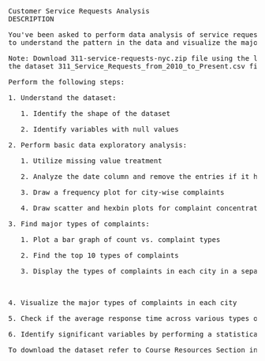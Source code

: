 <pre>
Customer Service Requests Analysis
DESCRIPTION

You've been asked to perform data analysis of service request (311) calls from New York City. You've also been asked to utilize data wrangling techniques 
to understand the pattern in the data and visualize the major types of complaints.

Note: Download 311-service-requests-nyc.zip file using the link given in the Customer Service Requests Analysis project problem statement and extract
the dataset 311_Service_Requests_from_2010_to_Present.csv file

Perform the following steps:

1. Understand the dataset:

   1. Identify the shape of the dataset

   2. Identify variables with null values

2. Perform basic data exploratory analysis:

   1. Utilize missing value treatment

   2. Analyze the date column and remove the entries if it has an incorrect timeline

   3. Draw a frequency plot for city-wise complaints

   4. Draw scatter and hexbin plots for complaint concentration across Brooklyn

3. Find major types of complaints:

   1. Plot a bar graph of count vs. complaint types

   2. Find the top 10 types of complaints

   3. Display the types of complaints in each city in a separate dataset

 

4. Visualize the major types of complaints in each city

5. Check if the average response time across various types of complaints

6. Identify significant variables by performing a statistical analysis using p-values and chi-square values (Optional)

To download the dataset refer to Course Resources Section in the SELF LEARNING tab
